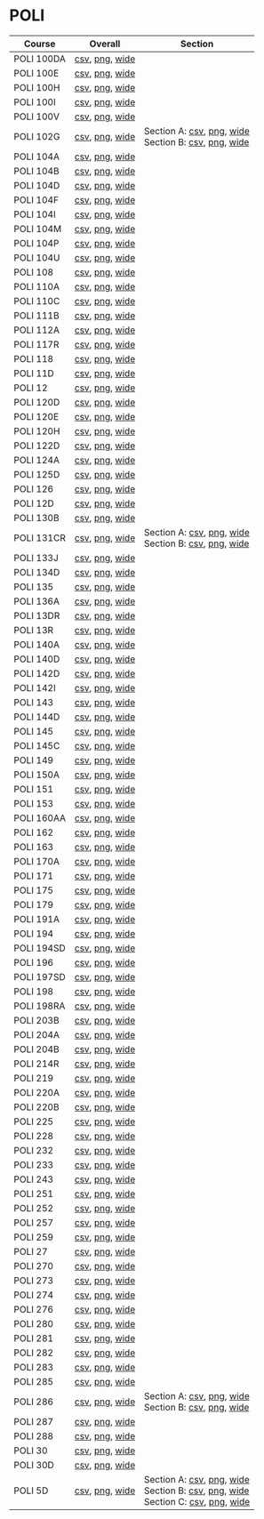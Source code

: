 # POLI

| Course | Overall | Section |
| ------ | ------- | ------- |
| POLI 100DA | [csv](https://github.com/UCSD-Historical-Enrollment-Data/2024Fall/blob/main/overall/POLI%20100DA.csv), [png](https://raw.githubusercontent.com/UCSD-Historical-Enrollment-Data/2024Fall/main/plot_overall/POLI%20100DA.png), [wide](https://raw.githubusercontent.com/UCSD-Historical-Enrollment-Data/2024Fall/main/plot_overall_wide/POLI%20100DA.png) |  |
| POLI 100E | [csv](https://github.com/UCSD-Historical-Enrollment-Data/2024Fall/blob/main/overall/POLI%20100E.csv), [png](https://raw.githubusercontent.com/UCSD-Historical-Enrollment-Data/2024Fall/main/plot_overall/POLI%20100E.png), [wide](https://raw.githubusercontent.com/UCSD-Historical-Enrollment-Data/2024Fall/main/plot_overall_wide/POLI%20100E.png) |  |
| POLI 100H | [csv](https://github.com/UCSD-Historical-Enrollment-Data/2024Fall/blob/main/overall/POLI%20100H.csv), [png](https://raw.githubusercontent.com/UCSD-Historical-Enrollment-Data/2024Fall/main/plot_overall/POLI%20100H.png), [wide](https://raw.githubusercontent.com/UCSD-Historical-Enrollment-Data/2024Fall/main/plot_overall_wide/POLI%20100H.png) |  |
| POLI 100I | [csv](https://github.com/UCSD-Historical-Enrollment-Data/2024Fall/blob/main/overall/POLI%20100I.csv), [png](https://raw.githubusercontent.com/UCSD-Historical-Enrollment-Data/2024Fall/main/plot_overall/POLI%20100I.png), [wide](https://raw.githubusercontent.com/UCSD-Historical-Enrollment-Data/2024Fall/main/plot_overall_wide/POLI%20100I.png) |  |
| POLI 100V | [csv](https://github.com/UCSD-Historical-Enrollment-Data/2024Fall/blob/main/overall/POLI%20100V.csv), [png](https://raw.githubusercontent.com/UCSD-Historical-Enrollment-Data/2024Fall/main/plot_overall/POLI%20100V.png), [wide](https://raw.githubusercontent.com/UCSD-Historical-Enrollment-Data/2024Fall/main/plot_overall_wide/POLI%20100V.png) |  |
| POLI 102G | [csv](https://github.com/UCSD-Historical-Enrollment-Data/2024Fall/blob/main/overall/POLI%20102G.csv), [png](https://raw.githubusercontent.com/UCSD-Historical-Enrollment-Data/2024Fall/main/plot_overall/POLI%20102G.png), [wide](https://raw.githubusercontent.com/UCSD-Historical-Enrollment-Data/2024Fall/main/plot_overall_wide/POLI%20102G.png) | Section A: [csv](https://github.com/UCSD-Historical-Enrollment-Data/2024Fall/blob/main/section/POLI%20102G_A.csv), [png](https://raw.githubusercontent.com/UCSD-Historical-Enrollment-Data/2024Fall/main/plot_section/POLI%20102G_A.png), [wide](https://raw.githubusercontent.com/UCSD-Historical-Enrollment-Data/2024Fall/main/plot_section_wide/POLI%20102G_A.png)<br>Section B: [csv](https://github.com/UCSD-Historical-Enrollment-Data/2024Fall/blob/main/section/POLI%20102G_B.csv), [png](https://raw.githubusercontent.com/UCSD-Historical-Enrollment-Data/2024Fall/main/plot_section/POLI%20102G_B.png), [wide](https://raw.githubusercontent.com/UCSD-Historical-Enrollment-Data/2024Fall/main/plot_section_wide/POLI%20102G_B.png) |
| POLI 104A | [csv](https://github.com/UCSD-Historical-Enrollment-Data/2024Fall/blob/main/overall/POLI%20104A.csv), [png](https://raw.githubusercontent.com/UCSD-Historical-Enrollment-Data/2024Fall/main/plot_overall/POLI%20104A.png), [wide](https://raw.githubusercontent.com/UCSD-Historical-Enrollment-Data/2024Fall/main/plot_overall_wide/POLI%20104A.png) |  |
| POLI 104B | [csv](https://github.com/UCSD-Historical-Enrollment-Data/2024Fall/blob/main/overall/POLI%20104B.csv), [png](https://raw.githubusercontent.com/UCSD-Historical-Enrollment-Data/2024Fall/main/plot_overall/POLI%20104B.png), [wide](https://raw.githubusercontent.com/UCSD-Historical-Enrollment-Data/2024Fall/main/plot_overall_wide/POLI%20104B.png) |  |
| POLI 104D | [csv](https://github.com/UCSD-Historical-Enrollment-Data/2024Fall/blob/main/overall/POLI%20104D.csv), [png](https://raw.githubusercontent.com/UCSD-Historical-Enrollment-Data/2024Fall/main/plot_overall/POLI%20104D.png), [wide](https://raw.githubusercontent.com/UCSD-Historical-Enrollment-Data/2024Fall/main/plot_overall_wide/POLI%20104D.png) |  |
| POLI 104F | [csv](https://github.com/UCSD-Historical-Enrollment-Data/2024Fall/blob/main/overall/POLI%20104F.csv), [png](https://raw.githubusercontent.com/UCSD-Historical-Enrollment-Data/2024Fall/main/plot_overall/POLI%20104F.png), [wide](https://raw.githubusercontent.com/UCSD-Historical-Enrollment-Data/2024Fall/main/plot_overall_wide/POLI%20104F.png) |  |
| POLI 104I | [csv](https://github.com/UCSD-Historical-Enrollment-Data/2024Fall/blob/main/overall/POLI%20104I.csv), [png](https://raw.githubusercontent.com/UCSD-Historical-Enrollment-Data/2024Fall/main/plot_overall/POLI%20104I.png), [wide](https://raw.githubusercontent.com/UCSD-Historical-Enrollment-Data/2024Fall/main/plot_overall_wide/POLI%20104I.png) |  |
| POLI 104M | [csv](https://github.com/UCSD-Historical-Enrollment-Data/2024Fall/blob/main/overall/POLI%20104M.csv), [png](https://raw.githubusercontent.com/UCSD-Historical-Enrollment-Data/2024Fall/main/plot_overall/POLI%20104M.png), [wide](https://raw.githubusercontent.com/UCSD-Historical-Enrollment-Data/2024Fall/main/plot_overall_wide/POLI%20104M.png) |  |
| POLI 104P | [csv](https://github.com/UCSD-Historical-Enrollment-Data/2024Fall/blob/main/overall/POLI%20104P.csv), [png](https://raw.githubusercontent.com/UCSD-Historical-Enrollment-Data/2024Fall/main/plot_overall/POLI%20104P.png), [wide](https://raw.githubusercontent.com/UCSD-Historical-Enrollment-Data/2024Fall/main/plot_overall_wide/POLI%20104P.png) |  |
| POLI 104U | [csv](https://github.com/UCSD-Historical-Enrollment-Data/2024Fall/blob/main/overall/POLI%20104U.csv), [png](https://raw.githubusercontent.com/UCSD-Historical-Enrollment-Data/2024Fall/main/plot_overall/POLI%20104U.png), [wide](https://raw.githubusercontent.com/UCSD-Historical-Enrollment-Data/2024Fall/main/plot_overall_wide/POLI%20104U.png) |  |
| POLI 108 | [csv](https://github.com/UCSD-Historical-Enrollment-Data/2024Fall/blob/main/overall/POLI%20108.csv), [png](https://raw.githubusercontent.com/UCSD-Historical-Enrollment-Data/2024Fall/main/plot_overall/POLI%20108.png), [wide](https://raw.githubusercontent.com/UCSD-Historical-Enrollment-Data/2024Fall/main/plot_overall_wide/POLI%20108.png) |  |
| POLI 110A | [csv](https://github.com/UCSD-Historical-Enrollment-Data/2024Fall/blob/main/overall/POLI%20110A.csv), [png](https://raw.githubusercontent.com/UCSD-Historical-Enrollment-Data/2024Fall/main/plot_overall/POLI%20110A.png), [wide](https://raw.githubusercontent.com/UCSD-Historical-Enrollment-Data/2024Fall/main/plot_overall_wide/POLI%20110A.png) |  |
| POLI 110C | [csv](https://github.com/UCSD-Historical-Enrollment-Data/2024Fall/blob/main/overall/POLI%20110C.csv), [png](https://raw.githubusercontent.com/UCSD-Historical-Enrollment-Data/2024Fall/main/plot_overall/POLI%20110C.png), [wide](https://raw.githubusercontent.com/UCSD-Historical-Enrollment-Data/2024Fall/main/plot_overall_wide/POLI%20110C.png) |  |
| POLI 111B | [csv](https://github.com/UCSD-Historical-Enrollment-Data/2024Fall/blob/main/overall/POLI%20111B.csv), [png](https://raw.githubusercontent.com/UCSD-Historical-Enrollment-Data/2024Fall/main/plot_overall/POLI%20111B.png), [wide](https://raw.githubusercontent.com/UCSD-Historical-Enrollment-Data/2024Fall/main/plot_overall_wide/POLI%20111B.png) |  |
| POLI 112A | [csv](https://github.com/UCSD-Historical-Enrollment-Data/2024Fall/blob/main/overall/POLI%20112A.csv), [png](https://raw.githubusercontent.com/UCSD-Historical-Enrollment-Data/2024Fall/main/plot_overall/POLI%20112A.png), [wide](https://raw.githubusercontent.com/UCSD-Historical-Enrollment-Data/2024Fall/main/plot_overall_wide/POLI%20112A.png) |  |
| POLI 117R | [csv](https://github.com/UCSD-Historical-Enrollment-Data/2024Fall/blob/main/overall/POLI%20117R.csv), [png](https://raw.githubusercontent.com/UCSD-Historical-Enrollment-Data/2024Fall/main/plot_overall/POLI%20117R.png), [wide](https://raw.githubusercontent.com/UCSD-Historical-Enrollment-Data/2024Fall/main/plot_overall_wide/POLI%20117R.png) |  |
| POLI 118 | [csv](https://github.com/UCSD-Historical-Enrollment-Data/2024Fall/blob/main/overall/POLI%20118.csv), [png](https://raw.githubusercontent.com/UCSD-Historical-Enrollment-Data/2024Fall/main/plot_overall/POLI%20118.png), [wide](https://raw.githubusercontent.com/UCSD-Historical-Enrollment-Data/2024Fall/main/plot_overall_wide/POLI%20118.png) |  |
| POLI 11D | [csv](https://github.com/UCSD-Historical-Enrollment-Data/2024Fall/blob/main/overall/POLI%2011D.csv), [png](https://raw.githubusercontent.com/UCSD-Historical-Enrollment-Data/2024Fall/main/plot_overall/POLI%2011D.png), [wide](https://raw.githubusercontent.com/UCSD-Historical-Enrollment-Data/2024Fall/main/plot_overall_wide/POLI%2011D.png) |  |
| POLI 12 | [csv](https://github.com/UCSD-Historical-Enrollment-Data/2024Fall/blob/main/overall/POLI%2012.csv), [png](https://raw.githubusercontent.com/UCSD-Historical-Enrollment-Data/2024Fall/main/plot_overall/POLI%2012.png), [wide](https://raw.githubusercontent.com/UCSD-Historical-Enrollment-Data/2024Fall/main/plot_overall_wide/POLI%2012.png) |  |
| POLI 120D | [csv](https://github.com/UCSD-Historical-Enrollment-Data/2024Fall/blob/main/overall/POLI%20120D.csv), [png](https://raw.githubusercontent.com/UCSD-Historical-Enrollment-Data/2024Fall/main/plot_overall/POLI%20120D.png), [wide](https://raw.githubusercontent.com/UCSD-Historical-Enrollment-Data/2024Fall/main/plot_overall_wide/POLI%20120D.png) |  |
| POLI 120E | [csv](https://github.com/UCSD-Historical-Enrollment-Data/2024Fall/blob/main/overall/POLI%20120E.csv), [png](https://raw.githubusercontent.com/UCSD-Historical-Enrollment-Data/2024Fall/main/plot_overall/POLI%20120E.png), [wide](https://raw.githubusercontent.com/UCSD-Historical-Enrollment-Data/2024Fall/main/plot_overall_wide/POLI%20120E.png) |  |
| POLI 120H | [csv](https://github.com/UCSD-Historical-Enrollment-Data/2024Fall/blob/main/overall/POLI%20120H.csv), [png](https://raw.githubusercontent.com/UCSD-Historical-Enrollment-Data/2024Fall/main/plot_overall/POLI%20120H.png), [wide](https://raw.githubusercontent.com/UCSD-Historical-Enrollment-Data/2024Fall/main/plot_overall_wide/POLI%20120H.png) |  |
| POLI 122D | [csv](https://github.com/UCSD-Historical-Enrollment-Data/2024Fall/blob/main/overall/POLI%20122D.csv), [png](https://raw.githubusercontent.com/UCSD-Historical-Enrollment-Data/2024Fall/main/plot_overall/POLI%20122D.png), [wide](https://raw.githubusercontent.com/UCSD-Historical-Enrollment-Data/2024Fall/main/plot_overall_wide/POLI%20122D.png) |  |
| POLI 124A | [csv](https://github.com/UCSD-Historical-Enrollment-Data/2024Fall/blob/main/overall/POLI%20124A.csv), [png](https://raw.githubusercontent.com/UCSD-Historical-Enrollment-Data/2024Fall/main/plot_overall/POLI%20124A.png), [wide](https://raw.githubusercontent.com/UCSD-Historical-Enrollment-Data/2024Fall/main/plot_overall_wide/POLI%20124A.png) |  |
| POLI 125D | [csv](https://github.com/UCSD-Historical-Enrollment-Data/2024Fall/blob/main/overall/POLI%20125D.csv), [png](https://raw.githubusercontent.com/UCSD-Historical-Enrollment-Data/2024Fall/main/plot_overall/POLI%20125D.png), [wide](https://raw.githubusercontent.com/UCSD-Historical-Enrollment-Data/2024Fall/main/plot_overall_wide/POLI%20125D.png) |  |
| POLI 126 | [csv](https://github.com/UCSD-Historical-Enrollment-Data/2024Fall/blob/main/overall/POLI%20126.csv), [png](https://raw.githubusercontent.com/UCSD-Historical-Enrollment-Data/2024Fall/main/plot_overall/POLI%20126.png), [wide](https://raw.githubusercontent.com/UCSD-Historical-Enrollment-Data/2024Fall/main/plot_overall_wide/POLI%20126.png) |  |
| POLI 12D | [csv](https://github.com/UCSD-Historical-Enrollment-Data/2024Fall/blob/main/overall/POLI%2012D.csv), [png](https://raw.githubusercontent.com/UCSD-Historical-Enrollment-Data/2024Fall/main/plot_overall/POLI%2012D.png), [wide](https://raw.githubusercontent.com/UCSD-Historical-Enrollment-Data/2024Fall/main/plot_overall_wide/POLI%2012D.png) |  |
| POLI 130B | [csv](https://github.com/UCSD-Historical-Enrollment-Data/2024Fall/blob/main/overall/POLI%20130B.csv), [png](https://raw.githubusercontent.com/UCSD-Historical-Enrollment-Data/2024Fall/main/plot_overall/POLI%20130B.png), [wide](https://raw.githubusercontent.com/UCSD-Historical-Enrollment-Data/2024Fall/main/plot_overall_wide/POLI%20130B.png) |  |
| POLI 131CR | [csv](https://github.com/UCSD-Historical-Enrollment-Data/2024Fall/blob/main/overall/POLI%20131CR.csv), [png](https://raw.githubusercontent.com/UCSD-Historical-Enrollment-Data/2024Fall/main/plot_overall/POLI%20131CR.png), [wide](https://raw.githubusercontent.com/UCSD-Historical-Enrollment-Data/2024Fall/main/plot_overall_wide/POLI%20131CR.png) | Section A: [csv](https://github.com/UCSD-Historical-Enrollment-Data/2024Fall/blob/main/section/POLI%20131CR_A.csv), [png](https://raw.githubusercontent.com/UCSD-Historical-Enrollment-Data/2024Fall/main/plot_section/POLI%20131CR_A.png), [wide](https://raw.githubusercontent.com/UCSD-Historical-Enrollment-Data/2024Fall/main/plot_section_wide/POLI%20131CR_A.png)<br>Section B: [csv](https://github.com/UCSD-Historical-Enrollment-Data/2024Fall/blob/main/section/POLI%20131CR_B.csv), [png](https://raw.githubusercontent.com/UCSD-Historical-Enrollment-Data/2024Fall/main/plot_section/POLI%20131CR_B.png), [wide](https://raw.githubusercontent.com/UCSD-Historical-Enrollment-Data/2024Fall/main/plot_section_wide/POLI%20131CR_B.png) |
| POLI 133J | [csv](https://github.com/UCSD-Historical-Enrollment-Data/2024Fall/blob/main/overall/POLI%20133J.csv), [png](https://raw.githubusercontent.com/UCSD-Historical-Enrollment-Data/2024Fall/main/plot_overall/POLI%20133J.png), [wide](https://raw.githubusercontent.com/UCSD-Historical-Enrollment-Data/2024Fall/main/plot_overall_wide/POLI%20133J.png) |  |
| POLI 134D | [csv](https://github.com/UCSD-Historical-Enrollment-Data/2024Fall/blob/main/overall/POLI%20134D.csv), [png](https://raw.githubusercontent.com/UCSD-Historical-Enrollment-Data/2024Fall/main/plot_overall/POLI%20134D.png), [wide](https://raw.githubusercontent.com/UCSD-Historical-Enrollment-Data/2024Fall/main/plot_overall_wide/POLI%20134D.png) |  |
| POLI 135 | [csv](https://github.com/UCSD-Historical-Enrollment-Data/2024Fall/blob/main/overall/POLI%20135.csv), [png](https://raw.githubusercontent.com/UCSD-Historical-Enrollment-Data/2024Fall/main/plot_overall/POLI%20135.png), [wide](https://raw.githubusercontent.com/UCSD-Historical-Enrollment-Data/2024Fall/main/plot_overall_wide/POLI%20135.png) |  |
| POLI 136A | [csv](https://github.com/UCSD-Historical-Enrollment-Data/2024Fall/blob/main/overall/POLI%20136A.csv), [png](https://raw.githubusercontent.com/UCSD-Historical-Enrollment-Data/2024Fall/main/plot_overall/POLI%20136A.png), [wide](https://raw.githubusercontent.com/UCSD-Historical-Enrollment-Data/2024Fall/main/plot_overall_wide/POLI%20136A.png) |  |
| POLI 13DR | [csv](https://github.com/UCSD-Historical-Enrollment-Data/2024Fall/blob/main/overall/POLI%2013DR.csv), [png](https://raw.githubusercontent.com/UCSD-Historical-Enrollment-Data/2024Fall/main/plot_overall/POLI%2013DR.png), [wide](https://raw.githubusercontent.com/UCSD-Historical-Enrollment-Data/2024Fall/main/plot_overall_wide/POLI%2013DR.png) |  |
| POLI 13R | [csv](https://github.com/UCSD-Historical-Enrollment-Data/2024Fall/blob/main/overall/POLI%2013R.csv), [png](https://raw.githubusercontent.com/UCSD-Historical-Enrollment-Data/2024Fall/main/plot_overall/POLI%2013R.png), [wide](https://raw.githubusercontent.com/UCSD-Historical-Enrollment-Data/2024Fall/main/plot_overall_wide/POLI%2013R.png) |  |
| POLI 140A | [csv](https://github.com/UCSD-Historical-Enrollment-Data/2024Fall/blob/main/overall/POLI%20140A.csv), [png](https://raw.githubusercontent.com/UCSD-Historical-Enrollment-Data/2024Fall/main/plot_overall/POLI%20140A.png), [wide](https://raw.githubusercontent.com/UCSD-Historical-Enrollment-Data/2024Fall/main/plot_overall_wide/POLI%20140A.png) |  |
| POLI 140D | [csv](https://github.com/UCSD-Historical-Enrollment-Data/2024Fall/blob/main/overall/POLI%20140D.csv), [png](https://raw.githubusercontent.com/UCSD-Historical-Enrollment-Data/2024Fall/main/plot_overall/POLI%20140D.png), [wide](https://raw.githubusercontent.com/UCSD-Historical-Enrollment-Data/2024Fall/main/plot_overall_wide/POLI%20140D.png) |  |
| POLI 142D | [csv](https://github.com/UCSD-Historical-Enrollment-Data/2024Fall/blob/main/overall/POLI%20142D.csv), [png](https://raw.githubusercontent.com/UCSD-Historical-Enrollment-Data/2024Fall/main/plot_overall/POLI%20142D.png), [wide](https://raw.githubusercontent.com/UCSD-Historical-Enrollment-Data/2024Fall/main/plot_overall_wide/POLI%20142D.png) |  |
| POLI 142I | [csv](https://github.com/UCSD-Historical-Enrollment-Data/2024Fall/blob/main/overall/POLI%20142I.csv), [png](https://raw.githubusercontent.com/UCSD-Historical-Enrollment-Data/2024Fall/main/plot_overall/POLI%20142I.png), [wide](https://raw.githubusercontent.com/UCSD-Historical-Enrollment-Data/2024Fall/main/plot_overall_wide/POLI%20142I.png) |  |
| POLI 143 | [csv](https://github.com/UCSD-Historical-Enrollment-Data/2024Fall/blob/main/overall/POLI%20143.csv), [png](https://raw.githubusercontent.com/UCSD-Historical-Enrollment-Data/2024Fall/main/plot_overall/POLI%20143.png), [wide](https://raw.githubusercontent.com/UCSD-Historical-Enrollment-Data/2024Fall/main/plot_overall_wide/POLI%20143.png) |  |
| POLI 144D | [csv](https://github.com/UCSD-Historical-Enrollment-Data/2024Fall/blob/main/overall/POLI%20144D.csv), [png](https://raw.githubusercontent.com/UCSD-Historical-Enrollment-Data/2024Fall/main/plot_overall/POLI%20144D.png), [wide](https://raw.githubusercontent.com/UCSD-Historical-Enrollment-Data/2024Fall/main/plot_overall_wide/POLI%20144D.png) |  |
| POLI 145 | [csv](https://github.com/UCSD-Historical-Enrollment-Data/2024Fall/blob/main/overall/POLI%20145.csv), [png](https://raw.githubusercontent.com/UCSD-Historical-Enrollment-Data/2024Fall/main/plot_overall/POLI%20145.png), [wide](https://raw.githubusercontent.com/UCSD-Historical-Enrollment-Data/2024Fall/main/plot_overall_wide/POLI%20145.png) |  |
| POLI 145C | [csv](https://github.com/UCSD-Historical-Enrollment-Data/2024Fall/blob/main/overall/POLI%20145C.csv), [png](https://raw.githubusercontent.com/UCSD-Historical-Enrollment-Data/2024Fall/main/plot_overall/POLI%20145C.png), [wide](https://raw.githubusercontent.com/UCSD-Historical-Enrollment-Data/2024Fall/main/plot_overall_wide/POLI%20145C.png) |  |
| POLI 149 | [csv](https://github.com/UCSD-Historical-Enrollment-Data/2024Fall/blob/main/overall/POLI%20149.csv), [png](https://raw.githubusercontent.com/UCSD-Historical-Enrollment-Data/2024Fall/main/plot_overall/POLI%20149.png), [wide](https://raw.githubusercontent.com/UCSD-Historical-Enrollment-Data/2024Fall/main/plot_overall_wide/POLI%20149.png) |  |
| POLI 150A | [csv](https://github.com/UCSD-Historical-Enrollment-Data/2024Fall/blob/main/overall/POLI%20150A.csv), [png](https://raw.githubusercontent.com/UCSD-Historical-Enrollment-Data/2024Fall/main/plot_overall/POLI%20150A.png), [wide](https://raw.githubusercontent.com/UCSD-Historical-Enrollment-Data/2024Fall/main/plot_overall_wide/POLI%20150A.png) |  |
| POLI 151 | [csv](https://github.com/UCSD-Historical-Enrollment-Data/2024Fall/blob/main/overall/POLI%20151.csv), [png](https://raw.githubusercontent.com/UCSD-Historical-Enrollment-Data/2024Fall/main/plot_overall/POLI%20151.png), [wide](https://raw.githubusercontent.com/UCSD-Historical-Enrollment-Data/2024Fall/main/plot_overall_wide/POLI%20151.png) |  |
| POLI 153 | [csv](https://github.com/UCSD-Historical-Enrollment-Data/2024Fall/blob/main/overall/POLI%20153.csv), [png](https://raw.githubusercontent.com/UCSD-Historical-Enrollment-Data/2024Fall/main/plot_overall/POLI%20153.png), [wide](https://raw.githubusercontent.com/UCSD-Historical-Enrollment-Data/2024Fall/main/plot_overall_wide/POLI%20153.png) |  |
| POLI 160AA | [csv](https://github.com/UCSD-Historical-Enrollment-Data/2024Fall/blob/main/overall/POLI%20160AA.csv), [png](https://raw.githubusercontent.com/UCSD-Historical-Enrollment-Data/2024Fall/main/plot_overall/POLI%20160AA.png), [wide](https://raw.githubusercontent.com/UCSD-Historical-Enrollment-Data/2024Fall/main/plot_overall_wide/POLI%20160AA.png) |  |
| POLI 162 | [csv](https://github.com/UCSD-Historical-Enrollment-Data/2024Fall/blob/main/overall/POLI%20162.csv), [png](https://raw.githubusercontent.com/UCSD-Historical-Enrollment-Data/2024Fall/main/plot_overall/POLI%20162.png), [wide](https://raw.githubusercontent.com/UCSD-Historical-Enrollment-Data/2024Fall/main/plot_overall_wide/POLI%20162.png) |  |
| POLI 163 | [csv](https://github.com/UCSD-Historical-Enrollment-Data/2024Fall/blob/main/overall/POLI%20163.csv), [png](https://raw.githubusercontent.com/UCSD-Historical-Enrollment-Data/2024Fall/main/plot_overall/POLI%20163.png), [wide](https://raw.githubusercontent.com/UCSD-Historical-Enrollment-Data/2024Fall/main/plot_overall_wide/POLI%20163.png) |  |
| POLI 170A | [csv](https://github.com/UCSD-Historical-Enrollment-Data/2024Fall/blob/main/overall/POLI%20170A.csv), [png](https://raw.githubusercontent.com/UCSD-Historical-Enrollment-Data/2024Fall/main/plot_overall/POLI%20170A.png), [wide](https://raw.githubusercontent.com/UCSD-Historical-Enrollment-Data/2024Fall/main/plot_overall_wide/POLI%20170A.png) |  |
| POLI 171 | [csv](https://github.com/UCSD-Historical-Enrollment-Data/2024Fall/blob/main/overall/POLI%20171.csv), [png](https://raw.githubusercontent.com/UCSD-Historical-Enrollment-Data/2024Fall/main/plot_overall/POLI%20171.png), [wide](https://raw.githubusercontent.com/UCSD-Historical-Enrollment-Data/2024Fall/main/plot_overall_wide/POLI%20171.png) |  |
| POLI 175 | [csv](https://github.com/UCSD-Historical-Enrollment-Data/2024Fall/blob/main/overall/POLI%20175.csv), [png](https://raw.githubusercontent.com/UCSD-Historical-Enrollment-Data/2024Fall/main/plot_overall/POLI%20175.png), [wide](https://raw.githubusercontent.com/UCSD-Historical-Enrollment-Data/2024Fall/main/plot_overall_wide/POLI%20175.png) |  |
| POLI 179 | [csv](https://github.com/UCSD-Historical-Enrollment-Data/2024Fall/blob/main/overall/POLI%20179.csv), [png](https://raw.githubusercontent.com/UCSD-Historical-Enrollment-Data/2024Fall/main/plot_overall/POLI%20179.png), [wide](https://raw.githubusercontent.com/UCSD-Historical-Enrollment-Data/2024Fall/main/plot_overall_wide/POLI%20179.png) |  |
| POLI 191A | [csv](https://github.com/UCSD-Historical-Enrollment-Data/2024Fall/blob/main/overall/POLI%20191A.csv), [png](https://raw.githubusercontent.com/UCSD-Historical-Enrollment-Data/2024Fall/main/plot_overall/POLI%20191A.png), [wide](https://raw.githubusercontent.com/UCSD-Historical-Enrollment-Data/2024Fall/main/plot_overall_wide/POLI%20191A.png) |  |
| POLI 194 | [csv](https://github.com/UCSD-Historical-Enrollment-Data/2024Fall/blob/main/overall/POLI%20194.csv), [png](https://raw.githubusercontent.com/UCSD-Historical-Enrollment-Data/2024Fall/main/plot_overall/POLI%20194.png), [wide](https://raw.githubusercontent.com/UCSD-Historical-Enrollment-Data/2024Fall/main/plot_overall_wide/POLI%20194.png) |  |
| POLI 194SD | [csv](https://github.com/UCSD-Historical-Enrollment-Data/2024Fall/blob/main/overall/POLI%20194SD.csv), [png](https://raw.githubusercontent.com/UCSD-Historical-Enrollment-Data/2024Fall/main/plot_overall/POLI%20194SD.png), [wide](https://raw.githubusercontent.com/UCSD-Historical-Enrollment-Data/2024Fall/main/plot_overall_wide/POLI%20194SD.png) |  |
| POLI 196 | [csv](https://github.com/UCSD-Historical-Enrollment-Data/2024Fall/blob/main/overall/POLI%20196.csv), [png](https://raw.githubusercontent.com/UCSD-Historical-Enrollment-Data/2024Fall/main/plot_overall/POLI%20196.png), [wide](https://raw.githubusercontent.com/UCSD-Historical-Enrollment-Data/2024Fall/main/plot_overall_wide/POLI%20196.png) |  |
| POLI 197SD | [csv](https://github.com/UCSD-Historical-Enrollment-Data/2024Fall/blob/main/overall/POLI%20197SD.csv), [png](https://raw.githubusercontent.com/UCSD-Historical-Enrollment-Data/2024Fall/main/plot_overall/POLI%20197SD.png), [wide](https://raw.githubusercontent.com/UCSD-Historical-Enrollment-Data/2024Fall/main/plot_overall_wide/POLI%20197SD.png) |  |
| POLI 198 | [csv](https://github.com/UCSD-Historical-Enrollment-Data/2024Fall/blob/main/overall/POLI%20198.csv), [png](https://raw.githubusercontent.com/UCSD-Historical-Enrollment-Data/2024Fall/main/plot_overall/POLI%20198.png), [wide](https://raw.githubusercontent.com/UCSD-Historical-Enrollment-Data/2024Fall/main/plot_overall_wide/POLI%20198.png) |  |
| POLI 198RA | [csv](https://github.com/UCSD-Historical-Enrollment-Data/2024Fall/blob/main/overall/POLI%20198RA.csv), [png](https://raw.githubusercontent.com/UCSD-Historical-Enrollment-Data/2024Fall/main/plot_overall/POLI%20198RA.png), [wide](https://raw.githubusercontent.com/UCSD-Historical-Enrollment-Data/2024Fall/main/plot_overall_wide/POLI%20198RA.png) |  |
| POLI 203B | [csv](https://github.com/UCSD-Historical-Enrollment-Data/2024Fall/blob/main/overall/POLI%20203B.csv), [png](https://raw.githubusercontent.com/UCSD-Historical-Enrollment-Data/2024Fall/main/plot_overall/POLI%20203B.png), [wide](https://raw.githubusercontent.com/UCSD-Historical-Enrollment-Data/2024Fall/main/plot_overall_wide/POLI%20203B.png) |  |
| POLI 204A | [csv](https://github.com/UCSD-Historical-Enrollment-Data/2024Fall/blob/main/overall/POLI%20204A.csv), [png](https://raw.githubusercontent.com/UCSD-Historical-Enrollment-Data/2024Fall/main/plot_overall/POLI%20204A.png), [wide](https://raw.githubusercontent.com/UCSD-Historical-Enrollment-Data/2024Fall/main/plot_overall_wide/POLI%20204A.png) |  |
| POLI 204B | [csv](https://github.com/UCSD-Historical-Enrollment-Data/2024Fall/blob/main/overall/POLI%20204B.csv), [png](https://raw.githubusercontent.com/UCSD-Historical-Enrollment-Data/2024Fall/main/plot_overall/POLI%20204B.png), [wide](https://raw.githubusercontent.com/UCSD-Historical-Enrollment-Data/2024Fall/main/plot_overall_wide/POLI%20204B.png) |  |
| POLI 214R | [csv](https://github.com/UCSD-Historical-Enrollment-Data/2024Fall/blob/main/overall/POLI%20214R.csv), [png](https://raw.githubusercontent.com/UCSD-Historical-Enrollment-Data/2024Fall/main/plot_overall/POLI%20214R.png), [wide](https://raw.githubusercontent.com/UCSD-Historical-Enrollment-Data/2024Fall/main/plot_overall_wide/POLI%20214R.png) |  |
| POLI 219 | [csv](https://github.com/UCSD-Historical-Enrollment-Data/2024Fall/blob/main/overall/POLI%20219.csv), [png](https://raw.githubusercontent.com/UCSD-Historical-Enrollment-Data/2024Fall/main/plot_overall/POLI%20219.png), [wide](https://raw.githubusercontent.com/UCSD-Historical-Enrollment-Data/2024Fall/main/plot_overall_wide/POLI%20219.png) |  |
| POLI 220A | [csv](https://github.com/UCSD-Historical-Enrollment-Data/2024Fall/blob/main/overall/POLI%20220A.csv), [png](https://raw.githubusercontent.com/UCSD-Historical-Enrollment-Data/2024Fall/main/plot_overall/POLI%20220A.png), [wide](https://raw.githubusercontent.com/UCSD-Historical-Enrollment-Data/2024Fall/main/plot_overall_wide/POLI%20220A.png) |  |
| POLI 220B | [csv](https://github.com/UCSD-Historical-Enrollment-Data/2024Fall/blob/main/overall/POLI%20220B.csv), [png](https://raw.githubusercontent.com/UCSD-Historical-Enrollment-Data/2024Fall/main/plot_overall/POLI%20220B.png), [wide](https://raw.githubusercontent.com/UCSD-Historical-Enrollment-Data/2024Fall/main/plot_overall_wide/POLI%20220B.png) |  |
| POLI 225 | [csv](https://github.com/UCSD-Historical-Enrollment-Data/2024Fall/blob/main/overall/POLI%20225.csv), [png](https://raw.githubusercontent.com/UCSD-Historical-Enrollment-Data/2024Fall/main/plot_overall/POLI%20225.png), [wide](https://raw.githubusercontent.com/UCSD-Historical-Enrollment-Data/2024Fall/main/plot_overall_wide/POLI%20225.png) |  |
| POLI 228 | [csv](https://github.com/UCSD-Historical-Enrollment-Data/2024Fall/blob/main/overall/POLI%20228.csv), [png](https://raw.githubusercontent.com/UCSD-Historical-Enrollment-Data/2024Fall/main/plot_overall/POLI%20228.png), [wide](https://raw.githubusercontent.com/UCSD-Historical-Enrollment-Data/2024Fall/main/plot_overall_wide/POLI%20228.png) |  |
| POLI 232 | [csv](https://github.com/UCSD-Historical-Enrollment-Data/2024Fall/blob/main/overall/POLI%20232.csv), [png](https://raw.githubusercontent.com/UCSD-Historical-Enrollment-Data/2024Fall/main/plot_overall/POLI%20232.png), [wide](https://raw.githubusercontent.com/UCSD-Historical-Enrollment-Data/2024Fall/main/plot_overall_wide/POLI%20232.png) |  |
| POLI 233 | [csv](https://github.com/UCSD-Historical-Enrollment-Data/2024Fall/blob/main/overall/POLI%20233.csv), [png](https://raw.githubusercontent.com/UCSD-Historical-Enrollment-Data/2024Fall/main/plot_overall/POLI%20233.png), [wide](https://raw.githubusercontent.com/UCSD-Historical-Enrollment-Data/2024Fall/main/plot_overall_wide/POLI%20233.png) |  |
| POLI 243 | [csv](https://github.com/UCSD-Historical-Enrollment-Data/2024Fall/blob/main/overall/POLI%20243.csv), [png](https://raw.githubusercontent.com/UCSD-Historical-Enrollment-Data/2024Fall/main/plot_overall/POLI%20243.png), [wide](https://raw.githubusercontent.com/UCSD-Historical-Enrollment-Data/2024Fall/main/plot_overall_wide/POLI%20243.png) |  |
| POLI 251 | [csv](https://github.com/UCSD-Historical-Enrollment-Data/2024Fall/blob/main/overall/POLI%20251.csv), [png](https://raw.githubusercontent.com/UCSD-Historical-Enrollment-Data/2024Fall/main/plot_overall/POLI%20251.png), [wide](https://raw.githubusercontent.com/UCSD-Historical-Enrollment-Data/2024Fall/main/plot_overall_wide/POLI%20251.png) |  |
| POLI 252 | [csv](https://github.com/UCSD-Historical-Enrollment-Data/2024Fall/blob/main/overall/POLI%20252.csv), [png](https://raw.githubusercontent.com/UCSD-Historical-Enrollment-Data/2024Fall/main/plot_overall/POLI%20252.png), [wide](https://raw.githubusercontent.com/UCSD-Historical-Enrollment-Data/2024Fall/main/plot_overall_wide/POLI%20252.png) |  |
| POLI 257 | [csv](https://github.com/UCSD-Historical-Enrollment-Data/2024Fall/blob/main/overall/POLI%20257.csv), [png](https://raw.githubusercontent.com/UCSD-Historical-Enrollment-Data/2024Fall/main/plot_overall/POLI%20257.png), [wide](https://raw.githubusercontent.com/UCSD-Historical-Enrollment-Data/2024Fall/main/plot_overall_wide/POLI%20257.png) |  |
| POLI 259 | [csv](https://github.com/UCSD-Historical-Enrollment-Data/2024Fall/blob/main/overall/POLI%20259.csv), [png](https://raw.githubusercontent.com/UCSD-Historical-Enrollment-Data/2024Fall/main/plot_overall/POLI%20259.png), [wide](https://raw.githubusercontent.com/UCSD-Historical-Enrollment-Data/2024Fall/main/plot_overall_wide/POLI%20259.png) |  |
| POLI 27 | [csv](https://github.com/UCSD-Historical-Enrollment-Data/2024Fall/blob/main/overall/POLI%2027.csv), [png](https://raw.githubusercontent.com/UCSD-Historical-Enrollment-Data/2024Fall/main/plot_overall/POLI%2027.png), [wide](https://raw.githubusercontent.com/UCSD-Historical-Enrollment-Data/2024Fall/main/plot_overall_wide/POLI%2027.png) |  |
| POLI 270 | [csv](https://github.com/UCSD-Historical-Enrollment-Data/2024Fall/blob/main/overall/POLI%20270.csv), [png](https://raw.githubusercontent.com/UCSD-Historical-Enrollment-Data/2024Fall/main/plot_overall/POLI%20270.png), [wide](https://raw.githubusercontent.com/UCSD-Historical-Enrollment-Data/2024Fall/main/plot_overall_wide/POLI%20270.png) |  |
| POLI 273 | [csv](https://github.com/UCSD-Historical-Enrollment-Data/2024Fall/blob/main/overall/POLI%20273.csv), [png](https://raw.githubusercontent.com/UCSD-Historical-Enrollment-Data/2024Fall/main/plot_overall/POLI%20273.png), [wide](https://raw.githubusercontent.com/UCSD-Historical-Enrollment-Data/2024Fall/main/plot_overall_wide/POLI%20273.png) |  |
| POLI 274 | [csv](https://github.com/UCSD-Historical-Enrollment-Data/2024Fall/blob/main/overall/POLI%20274.csv), [png](https://raw.githubusercontent.com/UCSD-Historical-Enrollment-Data/2024Fall/main/plot_overall/POLI%20274.png), [wide](https://raw.githubusercontent.com/UCSD-Historical-Enrollment-Data/2024Fall/main/plot_overall_wide/POLI%20274.png) |  |
| POLI 276 | [csv](https://github.com/UCSD-Historical-Enrollment-Data/2024Fall/blob/main/overall/POLI%20276.csv), [png](https://raw.githubusercontent.com/UCSD-Historical-Enrollment-Data/2024Fall/main/plot_overall/POLI%20276.png), [wide](https://raw.githubusercontent.com/UCSD-Historical-Enrollment-Data/2024Fall/main/plot_overall_wide/POLI%20276.png) |  |
| POLI 280 | [csv](https://github.com/UCSD-Historical-Enrollment-Data/2024Fall/blob/main/overall/POLI%20280.csv), [png](https://raw.githubusercontent.com/UCSD-Historical-Enrollment-Data/2024Fall/main/plot_overall/POLI%20280.png), [wide](https://raw.githubusercontent.com/UCSD-Historical-Enrollment-Data/2024Fall/main/plot_overall_wide/POLI%20280.png) |  |
| POLI 281 | [csv](https://github.com/UCSD-Historical-Enrollment-Data/2024Fall/blob/main/overall/POLI%20281.csv), [png](https://raw.githubusercontent.com/UCSD-Historical-Enrollment-Data/2024Fall/main/plot_overall/POLI%20281.png), [wide](https://raw.githubusercontent.com/UCSD-Historical-Enrollment-Data/2024Fall/main/plot_overall_wide/POLI%20281.png) |  |
| POLI 282 | [csv](https://github.com/UCSD-Historical-Enrollment-Data/2024Fall/blob/main/overall/POLI%20282.csv), [png](https://raw.githubusercontent.com/UCSD-Historical-Enrollment-Data/2024Fall/main/plot_overall/POLI%20282.png), [wide](https://raw.githubusercontent.com/UCSD-Historical-Enrollment-Data/2024Fall/main/plot_overall_wide/POLI%20282.png) |  |
| POLI 283 | [csv](https://github.com/UCSD-Historical-Enrollment-Data/2024Fall/blob/main/overall/POLI%20283.csv), [png](https://raw.githubusercontent.com/UCSD-Historical-Enrollment-Data/2024Fall/main/plot_overall/POLI%20283.png), [wide](https://raw.githubusercontent.com/UCSD-Historical-Enrollment-Data/2024Fall/main/plot_overall_wide/POLI%20283.png) |  |
| POLI 285 | [csv](https://github.com/UCSD-Historical-Enrollment-Data/2024Fall/blob/main/overall/POLI%20285.csv), [png](https://raw.githubusercontent.com/UCSD-Historical-Enrollment-Data/2024Fall/main/plot_overall/POLI%20285.png), [wide](https://raw.githubusercontent.com/UCSD-Historical-Enrollment-Data/2024Fall/main/plot_overall_wide/POLI%20285.png) |  |
| POLI 286 | [csv](https://github.com/UCSD-Historical-Enrollment-Data/2024Fall/blob/main/overall/POLI%20286.csv), [png](https://raw.githubusercontent.com/UCSD-Historical-Enrollment-Data/2024Fall/main/plot_overall/POLI%20286.png), [wide](https://raw.githubusercontent.com/UCSD-Historical-Enrollment-Data/2024Fall/main/plot_overall_wide/POLI%20286.png) | Section A: [csv](https://github.com/UCSD-Historical-Enrollment-Data/2024Fall/blob/main/section/POLI%20286_A.csv), [png](https://raw.githubusercontent.com/UCSD-Historical-Enrollment-Data/2024Fall/main/plot_section/POLI%20286_A.png), [wide](https://raw.githubusercontent.com/UCSD-Historical-Enrollment-Data/2024Fall/main/plot_section_wide/POLI%20286_A.png)<br>Section B: [csv](https://github.com/UCSD-Historical-Enrollment-Data/2024Fall/blob/main/section/POLI%20286_B.csv), [png](https://raw.githubusercontent.com/UCSD-Historical-Enrollment-Data/2024Fall/main/plot_section/POLI%20286_B.png), [wide](https://raw.githubusercontent.com/UCSD-Historical-Enrollment-Data/2024Fall/main/plot_section_wide/POLI%20286_B.png) |
| POLI 287 | [csv](https://github.com/UCSD-Historical-Enrollment-Data/2024Fall/blob/main/overall/POLI%20287.csv), [png](https://raw.githubusercontent.com/UCSD-Historical-Enrollment-Data/2024Fall/main/plot_overall/POLI%20287.png), [wide](https://raw.githubusercontent.com/UCSD-Historical-Enrollment-Data/2024Fall/main/plot_overall_wide/POLI%20287.png) |  |
| POLI 288 | [csv](https://github.com/UCSD-Historical-Enrollment-Data/2024Fall/blob/main/overall/POLI%20288.csv), [png](https://raw.githubusercontent.com/UCSD-Historical-Enrollment-Data/2024Fall/main/plot_overall/POLI%20288.png), [wide](https://raw.githubusercontent.com/UCSD-Historical-Enrollment-Data/2024Fall/main/plot_overall_wide/POLI%20288.png) |  |
| POLI 30 | [csv](https://github.com/UCSD-Historical-Enrollment-Data/2024Fall/blob/main/overall/POLI%2030.csv), [png](https://raw.githubusercontent.com/UCSD-Historical-Enrollment-Data/2024Fall/main/plot_overall/POLI%2030.png), [wide](https://raw.githubusercontent.com/UCSD-Historical-Enrollment-Data/2024Fall/main/plot_overall_wide/POLI%2030.png) |  |
| POLI 30D | [csv](https://github.com/UCSD-Historical-Enrollment-Data/2024Fall/blob/main/overall/POLI%2030D.csv), [png](https://raw.githubusercontent.com/UCSD-Historical-Enrollment-Data/2024Fall/main/plot_overall/POLI%2030D.png), [wide](https://raw.githubusercontent.com/UCSD-Historical-Enrollment-Data/2024Fall/main/plot_overall_wide/POLI%2030D.png) |  |
| POLI 5D | [csv](https://github.com/UCSD-Historical-Enrollment-Data/2024Fall/blob/main/overall/POLI%205D.csv), [png](https://raw.githubusercontent.com/UCSD-Historical-Enrollment-Data/2024Fall/main/plot_overall/POLI%205D.png), [wide](https://raw.githubusercontent.com/UCSD-Historical-Enrollment-Data/2024Fall/main/plot_overall_wide/POLI%205D.png) | Section A: [csv](https://github.com/UCSD-Historical-Enrollment-Data/2024Fall/blob/main/section/POLI%205D_A.csv), [png](https://raw.githubusercontent.com/UCSD-Historical-Enrollment-Data/2024Fall/main/plot_section/POLI%205D_A.png), [wide](https://raw.githubusercontent.com/UCSD-Historical-Enrollment-Data/2024Fall/main/plot_section_wide/POLI%205D_A.png)<br>Section B: [csv](https://github.com/UCSD-Historical-Enrollment-Data/2024Fall/blob/main/section/POLI%205D_B.csv), [png](https://raw.githubusercontent.com/UCSD-Historical-Enrollment-Data/2024Fall/main/plot_section/POLI%205D_B.png), [wide](https://raw.githubusercontent.com/UCSD-Historical-Enrollment-Data/2024Fall/main/plot_section_wide/POLI%205D_B.png)<br>Section C: [csv](https://github.com/UCSD-Historical-Enrollment-Data/2024Fall/blob/main/section/POLI%205D_C.csv), [png](https://raw.githubusercontent.com/UCSD-Historical-Enrollment-Data/2024Fall/main/plot_section/POLI%205D_C.png), [wide](https://raw.githubusercontent.com/UCSD-Historical-Enrollment-Data/2024Fall/main/plot_section_wide/POLI%205D_C.png) |
